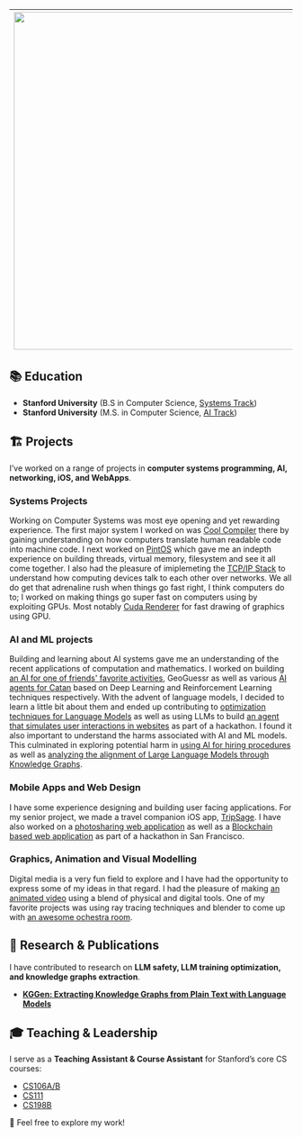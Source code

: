 | <img src="https://github.com/user-attachments/assets/e9e5853b-4a11-4627-8f76-e925bc1644f9" width="600"> | Hello, my name is Proud Mpala. <br> I am a Computer Science student at Stanford University, specializing in Compilers and AI. My academic journey is driven by a deep interest in computer systems and machine learning. | 
|--------------------------------|--------------------------------|



## 📚 Education  
- **Stanford University** (B.S in Computer Science, [Systems Track](https://www.cs.stanford.edu/bachelors-compsci-tracks-overview))
- **Stanford University** (M.S. in Computer Science, [AI Track](https://www.cs.stanford.edu/masters-specializations/ms-program-sheets))  


## 🏗️ Projects  
I’ve worked on a range of projects in **computer systems programming, AI, networking, iOS, and WebApps**. 
### Systems Projects 
Working on Computer Systems was most eye opening and yet rewarding experience. The first major system I worked on was [Cool Compiler](projects/cool-compiler.md) there by gaining understanding on how computers translate human readable code into machine code. I next worked on [PintOS](projects/cool-compiler.md) which gave me an indepth experience on building threads, virtual memory, filesystem and see it all come together. I also had the pleasure of imiplemeting the [TCP/IP Stack](projects/tcp-ip-stack.md) to understand how computing devices talk to each other over networks. We all do get that adrenaline rush when things go fast right, I think computers do to; I worked on making things go super fast on computers using by exploiting GPUs. Most notably [Cuda Renderer](projects/cuda-renderer.md) for fast drawing of graphics using GPU.

### AI and ML projects 
Building and learning about AI systems gave me an understanding of the recent applications of computation and mathematics. I worked on building [an AI for one of friends' favorite activities](projects/geoguessrai.md), GeoGuessr as well as various [AI agents for Catan](projects/catan.md) based on Deep Learning and Reinforcement Learning techniques respectively. With the advent of language models, I decided to learn a little bit about them and ended up contributing to [optimization techniques for Language Models](projects/minbert.md) as well as using LLMs to build [an agent that simulates user interactions in websites](https://github.com/Proud19/codeXwebagent) as part of a hackathon. I found it also important to understand the harms associated with AI and ML models. This culminated in exploring potential harm in [using AI for hiring procedures](projects/algorithmic-fairness.md) as well as [analyzing the alignment of Large Language Models through Knowledge Graphs](llm-through-kg.md). 

### Mobile Apps and Web Design 
I have some experience designing and building user facing applications. For my senior project, we made a travel companion iOS app, [TripSage](tripsage.md). I have also worked on a [photosharing web application](photoapp.md) as well as a [Blockchain based web application](greenwise.md) as part of a hackathon in San Francisco. 

### Graphics, Animation and Visual Modelling 
Digital media is a very fun field to explore and I have had the opportunity to express some of my ideas in that regard. I had the pleasure of making [an animated video](projects/artstudi.md) using a blend of physical and digital tools. One of my favorite projects was using ray tracing techniques and blender to come up with [an awesome ochestra room](projects/graphics.md). 

## 📝 Research & Publications  
I have contributed to research on **LLM safety, LLM training optimization, and knowledge graphs extraction**.  
- [**KGGen: Extracting Knowledge Graphs from Plain Text with Language Models**](publications/model-safety.md) 


## 🎓 Teaching & Leadership  
I serve as a **Teaching Assistant & Course Assistant** for Stanford’s core CS courses:  
- [CS106A/B](teaching/cs106.md) 
- [CS111](teaching/cs111.md) 
- [CS198B](teaching/cs198b.md) 

🚀 Feel free to explore my work!  
